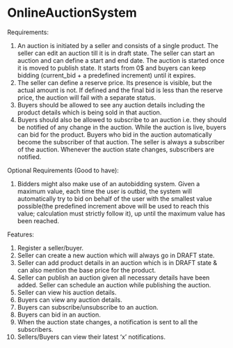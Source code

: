 # OnlineAuctionSystem

Requirements:
1. An auction is initiated by a seller and consists of a single product. The seller can edit an auction till it is in draft state. The seller can start an auction and can define a start and end date. The auction is started once it is moved to publish state. It starts from 0$ and buyers can keep bidding (current_bid + a predefined increment) until it expires.
2. The seller can define a reserve price. Its presence is visible, but the actual amount is not. If defined and the final bid is less than the reserve price, the auction will fail with a separate status.
3. Buyers should be allowed to see any auction details including the product details which is being sold in that auction.
4. Buyers should also be allowed to subscribe to an auction i.e. they should be notified of any change in the auction. While the auction is live, buyers can bid for the product. Buyers who bid in the auction automatically become the subscriber of that auction. The seller is always a subscriber of the auction. Whenever the auction state changes, subscribers are notified.

Optional Requirements (Good to have):
1. Bidders might also make use of an autobidding system. Given a maximum value, each time the user is outbid, the system will automatically try to bid on behalf of the user with the smallest value possible(the predefined increment above will be used to reach this value; calculation must strictly follow it), up until the maximum value has been reached.

Features:
1.  Register a seller/buyer.
2.  Seller can create a new auction which will always go in DRAFT state.
3.  Seller can add product details in an auction which is in DRAFT state & can also mention the base price for the product.
4.  Seller can publish an auction given all necessary details have been added. Seller can schedule an auction while publishing the auction.
5.  Seller can view his auction details.
6.  Buyers can view any auction details.
7.  Buyers can subscribe/unsubscribe to an auction.
8.  Buyers can bid in an auction.
9.  When the auction state changes, a notification is sent to all the subscribers.
10. Sellers/Buyers can view their latest ‘x’ notifications.

